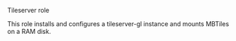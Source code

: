 Tileserver role

This role installs and configures a tileserver-gl instance and mounts MBTiles on a RAM disk.
